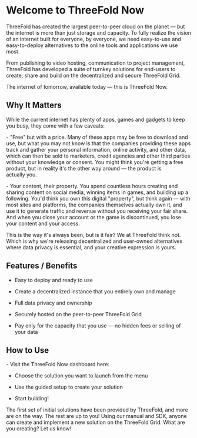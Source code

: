 
# Welcome to ThreeFold Now


ThreeFold has created the largest peer-to-peer cloud on the planet — but the internet is more than just storage and capacity. To fully realize the vision of an internet built for everyone, by everyone, we need easy-to-use and easy-to-deploy alternatives to the online tools and applications we use most. 

From publishing to video hosting, communication to project management, ThreeFold has developed a suite of turnkey solutions for end-users to create, share and build on the decentralized and secure ThreeFold Grid. 

The internet of tomorrow, available today — this is ThreeFold Now.  

## Why It Matters

While the current internet has plenty of apps, games and gadgets to keep you busy, they come with a few caveats: 

- "Free" but with a price. Many of these apps may be free to download and use, but what you may not know is that the companies providing these apps track and gather your personal information, online activity, and other data, which can then be sold to marketers, credit agencies and other third parties without your knowledge or consent. You might think you're getting a free product, but in reality it's the other way around — the product is actually you.

- Your content, their property. You spend countless hours creating and sharing content on social media, winning items in games, and building up a following. You'd think you own this digital "property", but think again — with most sites and platforms, the companies themselves actually own it, and use it to generate traffic and revenue without you receiving your fair share. And when you close your account or the game is discontinued, you lose your content and your access. 

This is the way it's always been, but is it fair? We at ThreeFold think not. Which is why we're releasing decentralized and user-owned alternatives where data privacy is essential, and your creative expression is yours. 


## Features / Benefits

- Easy to deploy and ready to use 

- Create a decentralized instance that you entirely own and manage

- Full data privacy and ownership

- Securely hosted on the peer-to-peer ThreeFold Grid

- Pay only for the capacity that you use — no hidden fees or selling of your data


## How to Use 

- Visit the ThreeFold Now dashboard here: 

- Choose the solution you want to launch from the menu

- Use the guided setup to create your solution

- Start building! 


The first set of initial solutions have been provided by ThreeFold, and more are on the way. The rest are up to you! Using our manual and SDK, anyone can create and implement a new solution on the ThreeFold Grid. What are you creating? Let us know! 
